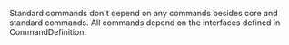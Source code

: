 Standard commands don't depend on any commands besides core and standard commands.
All commands depend on the interfaces defined in CommandDefinition.
